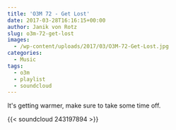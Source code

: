 ```yaml
---
title: 'O3M 72 - Get Lost'
date: 2017-03-28T16:16:15+00:00
author: Janik von Rotz
slug: o3m-72-get-lost
images:
  - /wp-content/uploads/2017/03/O3M-72-Get-Lost.jpg
categories:
  - Music
tags:
  - o3m
  - playlist
  - soundcloud
---
```

It's getting warmer, make sure to take some time off.

{{< soundcloud 243197894 >}}